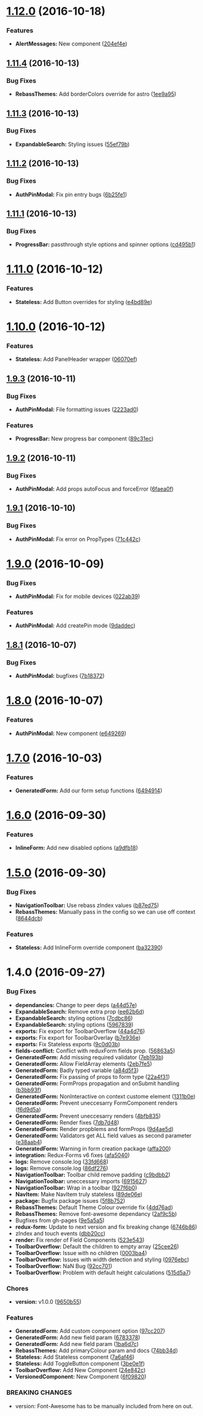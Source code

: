<a name="1.12.0"></a>
# [1.12.0](https://github.com/THL-DEV/thl-ui-components/compare/1.11.4...v1.12.0) (2016-10-18)


### Features

* **AlertMessages:** New component ([204ef4e](https://github.com/THL-DEV/thl-ui-components/commit/204ef4e))



<a name="1.11.4"></a>
## [1.11.4](https://github.com/THL-DEV/thl-ui-components/compare/1.11.3...v1.11.4) (2016-10-13)


### Bug Fixes

* **RebassThemes:** Add borderColors override for astro ([1ee9a95](https://github.com/THL-DEV/thl-ui-components/commit/1ee9a95))



<a name="1.11.3"></a>
## [1.11.3](https://github.com/THL-DEV/thl-ui-components/compare/1.11.2...v1.11.3) (2016-10-13)


### Bug Fixes

* **ExpandableSearch:** Styling issues ([55ef79b](https://github.com/THL-DEV/thl-ui-components/commit/55ef79b))



<a name="1.11.2"></a>
## [1.11.2](https://github.com/THL-DEV/thl-ui-components/compare/1.11.1...v1.11.2) (2016-10-13)


### Bug Fixes

* **AuthPinModal:** Fix pin entry bugs ([6b25fe1](https://github.com/THL-DEV/thl-ui-components/commit/6b25fe1))



<a name="1.11.1"></a>
## [1.11.1](https://github.com/THL-DEV/thl-ui-components/compare/1.11.0...v1.11.1) (2016-10-13)


### Bug Fixes

* **ProgressBar:** passthrough style options and spinner options ([cd495b1](https://github.com/THL-DEV/thl-ui-components/commit/cd495b1))



<a name="1.11.0"></a>
# [1.11.0](https://github.com/THL-DEV/thl-ui-components/compare/1.10.0...v1.11.0) (2016-10-12)


### Features

* **Stateless:** Add Button overrides for styling ([e4bd89e](https://github.com/THL-DEV/thl-ui-components/commit/e4bd89e))



<a name="1.10.0"></a>
# [1.10.0](https://github.com/THL-DEV/thl-ui-components/compare/1.9.3...v1.10.0) (2016-10-12)


### Features

* **Stateless:** Add PanelHeader wrapper ([06070ef](https://github.com/THL-DEV/thl-ui-components/commit/06070ef))



<a name="1.9.3"></a>
## [1.9.3](https://github.com/THL-DEV/thl-ui-components/compare/1.9.2...v1.9.3) (2016-10-11)


### Bug Fixes

* **AuthPinModal:** File formatting issues ([2223ad0](https://github.com/THL-DEV/thl-ui-components/commit/2223ad0))


### Features

* **ProgressBar:** New progress bar component ([89c31ec](https://github.com/THL-DEV/thl-ui-components/commit/89c31ec))



<a name="1.9.2"></a>
## [1.9.2](https://github.com/THL-DEV/thl-ui-components/compare/1.9.1...v1.9.2) (2016-10-11)


### Bug Fixes

* **AuthPinModal:** Add props autoFocus and forceError ([6faea0f](https://github.com/THL-DEV/thl-ui-components/commit/6faea0f))



<a name="1.9.1"></a>
## [1.9.1](https://github.com/THL-DEV/thl-ui-components/compare/1.9.0...v1.9.1) (2016-10-10)


### Bug Fixes

* **AuthPinModal:** Fix error on PropTypes ([71c442c](https://github.com/THL-DEV/thl-ui-components/commit/71c442c))



<a name="1.9.0"></a>
# [1.9.0](https://github.com/THL-DEV/thl-ui-components/compare/1.8.1...v1.9.0) (2016-10-09)


### Bug Fixes

* **AuthPinModal:** Fix for mobile devices ([022ab39](https://github.com/THL-DEV/thl-ui-components/commit/022ab39))


### Features

* **AuthPinModal:** Add createPin mode ([9daddec](https://github.com/THL-DEV/thl-ui-components/commit/9daddec))



<a name="1.8.1"></a>
## [1.8.1](https://github.com/THL-DEV/thl-ui-components/compare/1.8.0...v1.8.1) (2016-10-07)


### Bug Fixes

* **AuthPinModal:** bugfixes ([7b18372](https://github.com/THL-DEV/thl-ui-components/commit/7b18372))



<a name="1.8.0"></a>
# [1.8.0](https://github.com/THL-DEV/thl-ui-components/compare/1.7.0...v1.8.0) (2016-10-07)


### Features

* **AuthPinModal:** New component ([e649269](https://github.com/THL-DEV/thl-ui-components/commit/e649269))



<a name="1.7.0"></a>
# [1.7.0](https://github.com/THL-DEV/thl-ui-components/compare/1.6.0...v1.7.0) (2016-10-03)


### Features

* **GeneratedForm:** Add our form setup functions ([6494914](https://github.com/THL-DEV/thl-ui-components/commit/6494914))



<a name="1.6.0"></a>
# [1.6.0](https://github.com/THL-DEV/thl-ui-components/compare/1.5.0...v1.6.0) (2016-09-30)


### Features

* **InlineForm:** Add new disabled options ([a9dfb18](https://github.com/THL-DEV/thl-ui-components/commit/a9dfb18))



<a name="1.5.0"></a>
# [1.5.0](https://github.com/THL-DEV/thl-ui-components/compare/1.4.0...v1.5.0) (2016-09-30)


### Bug Fixes

* **NavigationToolbar:** Use rebass zIndex values ([b87ed75](https://github.com/THL-DEV/thl-ui-components/commit/b87ed75))
* **RebassThemes:** Manually pass in the config so we can use off context ([8644dcb](https://github.com/THL-DEV/thl-ui-components/commit/8644dcb))


### Features

* **Stateless:** Add InlineForm override component ([ba32390](https://github.com/THL-DEV/thl-ui-components/commit/ba32390))



<a name="1.4.0"></a>
# 1.4.0 (2016-09-27)


### Bug Fixes

* **dependancies:** Change to peer deps ([a44d57e](https://github.com/THL-DEV/thl-ui-components/commit/a44d57e))
* **ExpandableSearch:** Remove extra prop ([ee62b6d](https://github.com/THL-DEV/thl-ui-components/commit/ee62b6d))
* **ExpandableSearch:** styling options ([7cdbc86](https://github.com/THL-DEV/thl-ui-components/commit/7cdbc86))
* **ExpandableSearch:** styling options ([5967839](https://github.com/THL-DEV/thl-ui-components/commit/5967839))
* **exports:** Fix export for ToolbarOverflow ([44a4d76](https://github.com/THL-DEV/thl-ui-components/commit/44a4d76))
* **exports:** Fix export for ToolbarOverlay ([b7e936e](https://github.com/THL-DEV/thl-ui-components/commit/b7e936e))
* **exports:** Fix Stateless exports ([9c0d03b](https://github.com/THL-DEV/thl-ui-components/commit/9c0d03b))
* **fields-conflict:** Conflict with reduxForm fields prop. ([56863a5](https://github.com/THL-DEV/thl-ui-components/commit/56863a5))
* **GeneratedForm:** Add missing required validator ([7eb193b](https://github.com/THL-DEV/thl-ui-components/commit/7eb193b))
* **GeneratedForm:** Allow FieldArray elements ([2eb7fe5](https://github.com/THL-DEV/thl-ui-components/commit/2eb7fe5))
* **GeneratedForm:** Badly typed variable ([a84d5f3](https://github.com/THL-DEV/thl-ui-components/commit/a84d5f3))
* **GeneratedForm:** Fix passing of props to form type ([22a4f31](https://github.com/THL-DEV/thl-ui-components/commit/22a4f31))
* **GeneratedForm:** FormProps propagation and onSubmit handling ([b3bb93f](https://github.com/THL-DEV/thl-ui-components/commit/b3bb93f))
* **GeneratedForm:** NonInteractive on context custome element ([1311b0e](https://github.com/THL-DEV/thl-ui-components/commit/1311b0e))
* **GeneratedForm:** Prevent uneccesarry FormComponent renders ([f6d9d5a](https://github.com/THL-DEV/thl-ui-components/commit/f6d9d5a))
* **GeneratedForm:** Prevent uneccesarry renders ([4bfb835](https://github.com/THL-DEV/thl-ui-components/commit/4bfb835))
* **GeneratedForm:** Render fixes ([7db7d48](https://github.com/THL-DEV/thl-ui-components/commit/7db7d48))
* **GeneratedForm:** Render propblems and formProps ([9d4ae5d](https://github.com/THL-DEV/thl-ui-components/commit/9d4ae5d))
* **GeneratedForm:** Validators get ALL field values as second parameter ([e38aab4](https://github.com/THL-DEV/thl-ui-components/commit/e38aab4))
* **GeneratedForm:** Warning in form creation package ([affa200](https://github.com/THL-DEV/thl-ui-components/commit/affa200))
* **integration:** Redux-Forms v6 fixes ([afa5040](https://github.com/THL-DEV/thl-ui-components/commit/afa5040))
* **logs:** Remove console.log ([33fd668](https://github.com/THL-DEV/thl-ui-components/commit/33fd668))
* **logs:** Remove console.log ([86df276](https://github.com/THL-DEV/thl-ui-components/commit/86df276))
* **NavigationToolbar:** Toolbar child remove padding ([c9bdbb2](https://github.com/THL-DEV/thl-ui-components/commit/c9bdbb2))
* **NavigationToolbar:** uneccessary imports ([6915627](https://github.com/THL-DEV/thl-ui-components/commit/6915627))
* **NavigationToolbar:** Wrap in a toolbar ([927f6b0](https://github.com/THL-DEV/thl-ui-components/commit/927f6b0))
* **NavItem:** Make NavItem truly stateless ([89de06e](https://github.com/THL-DEV/thl-ui-components/commit/89de06e))
* **package:** Bugfix package issues ([5f8b752](https://github.com/THL-DEV/thl-ui-components/commit/5f8b752))
* **RebassThemes:** Default Theme Colour override fix ([4dd76ad](https://github.com/THL-DEV/thl-ui-components/commit/4dd76ad))
* **RebassThemes:** Remove font-awesome dependancy ([2af9c5b](https://github.com/THL-DEV/thl-ui-components/commit/2af9c5b))
* Bugfixes from gh-pages ([9e5a5a5](https://github.com/THL-DEV/thl-ui-components/commit/9e5a5a5))
* **redux-form:** Update to next version and fix breaking change ([6746b86](https://github.com/THL-DEV/thl-ui-components/commit/6746b86))
* zIndex and touch events ([dbb20cc](https://github.com/THL-DEV/thl-ui-components/commit/dbb20cc))
* **render:** Fix render of Field Components ([523e543](https://github.com/THL-DEV/thl-ui-components/commit/523e543))
* **ToolbarOverflow:** Default the children to empty array ([25cee26](https://github.com/THL-DEV/thl-ui-components/commit/25cee26))
* **ToolbarOverflow:** Issue with no children ([0003ba4](https://github.com/THL-DEV/thl-ui-components/commit/0003ba4))
* **ToolbarOverflow:** Issues with width detection and styling ([0976ebc](https://github.com/THL-DEV/thl-ui-components/commit/0976ebc))
* **ToolbarOverflow:** NaN Bug ([92cc701](https://github.com/THL-DEV/thl-ui-components/commit/92cc701))
* **ToolbarOverflow:** Problem with default height calculations ([515d5a7](https://github.com/THL-DEV/thl-ui-components/commit/515d5a7))


### Chores

* **version:** v1.0.0 ([9650b55](https://github.com/THL-DEV/thl-ui-components/commit/9650b55))


### Features

* **GeneratedForm:** Add custom component option ([97cc207](https://github.com/THL-DEV/thl-ui-components/commit/97cc207))
* **GeneratedForm:** Add new field param ([6783378](https://github.com/THL-DEV/thl-ui-components/commit/6783378))
* **GeneratedForm:** Add new field param ([1ba6d7c](https://github.com/THL-DEV/thl-ui-components/commit/1ba6d7c))
* **RebassThemes:** Add primaryColour param and docs ([74bb34d](https://github.com/THL-DEV/thl-ui-components/commit/74bb34d))
* **Stateless:** Add Stateless component ([7a6af46](https://github.com/THL-DEV/thl-ui-components/commit/7a6af46))
* **Stateless:** Add ToggleButton component ([3be0e1f](https://github.com/THL-DEV/thl-ui-components/commit/3be0e1f))
* **ToolbarOverflow:** Add New Component ([24e842c](https://github.com/THL-DEV/thl-ui-components/commit/24e842c))
* **VersionedComponent:** New Component ([6f09820](https://github.com/THL-DEV/thl-ui-components/commit/6f09820))


### BREAKING CHANGES

* version: Font-Awesome has to be manually included from here on out.



